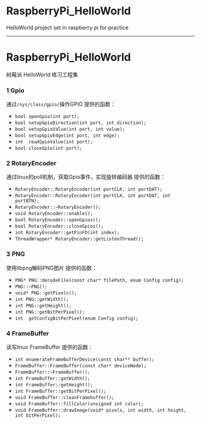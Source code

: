# RaspberryPi_HelloWorld
HelloWorld project set in raspberry pi for practice

-----
# RaspberryPi_HelloWorld
树莓派 HelloWorld 练习工程集

### 1 Gpio
通过```/sys/class/gpio/```操作GPIO
提供的函数：
 - ```bool openGpio(int port);```
 - ```bool setupGpioDirection(int port, int direction);```
 - ```bool setupGpioValue(int port, int value);```
 - ```bool setupGpioEdge(int port, int edge);```
 - ```int  readGpioValue(int port);```
 - ```bool closeGpio(int port);```
 
### 2 RotaryEncoder
通过linux的poll机制，获取Gpio事件，实现旋转编码器
提供的函数：
 - ```RotaryEncoder::RotaryEncoder(int portCLK, int portDAT);```
 - ```RotaryEncoder::RotaryEncoder(int portCLK, int portDAT, int portBTN);```
 - ```RotaryEncoder::~RotaryEncoder();```
 - ```void RotaryEncoder::enable();```
 - ```bool RotaryEncoder::openGpios();```
 - ```bool RotaryEncoder::closeGpios();```
 - ```int RotaryEncoder::getPinFD(int index);```
 - ```ThreadWrapper* RotaryEncoder::getListenThread();```
 
### 3 PNG
使用libpng解码PNG图片
提供的函数：
 - ```PNG* PNG::decodeFile(const char* filePath, enum Config config);```
 - ```PNG::~PNG();```
 - ```void* PNG::getPixels();```
 - ```int PNG::getWidth();```
 - ```int PNG::getHeight();```
 - ```int PNG::getBitPerPixel();```
 - ```int  getConfigBitPerPixel(enum Config config);```
 
### 4 FrameBuffer
读写linux FrameBuffer
提供的函数：
 - ```int enumerateFrameBufferDevice(const char** buffer);```
 - ```FrameBuffer::FrameBuffer(const char* deviceNode);```
 - ```FrameBuffer::~FrameBuffer();```
 - ```int FrameBuffer::getWidth();```
 - ```int FrameBuffer::getHeight();```
 - ```int FrameBuffer::getBitPerPixel();```
 - ```void FrameBuffer::cleanFramebuffer();```
 - ```void FrameBuffer::fillColor(unsigned int color);```
 - ```void FrameBuffer::drawImage(void* pixels, int width, int height, int bitPerPixel);```
